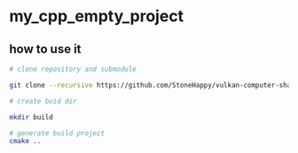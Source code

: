 # my_cpp_empty_project


## how to use it
```bash
# clone repository and submodule

git clone --recursive https://github.com/StoneHappy/vulkan-computer-shader-begin.git

# create buid dir

mkdir build

# generate build project
cmake ..
```